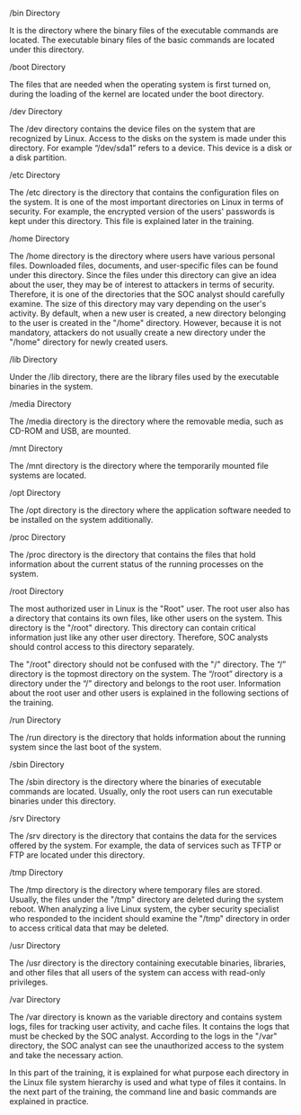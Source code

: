 
/bin Directory

It is the directory where the binary files of the executable commands are located. The executable binary files of the basic commands are located under this directory.


/boot Directory

The files that are needed when the operating system is first turned on, during the loading of the kernel are located under the boot directory.


/dev Directory

The /dev directory contains the device files on the system that are recognized by Linux. Access to the disks on the system is made under this directory. For example “/dev/sda1” refers to a device. This device is a disk or a disk partition.


/etc Directory

The /etc directory is the directory that contains the configuration files on the system. It is one of the most important directories on Linux in terms of security. For example, the encrypted version of the users' passwords is kept under this directory. This file is explained later in the training.



/home Directory

The /home directory is the directory where users have various personal files. Downloaded files, documents, and user-specific files can be found under this directory. Since the files under this directory can give an idea about the user, they may be of interest to attackers in terms of security. Therefore, it is one of the directories that the SOC analyst should carefully examine. The size of this directory may vary depending on the user's activity. By default, when a new user is created, a new directory belonging to the user is created in the "/home" directory. However, because it is not mandatory, attackers do not usually create a new directory under the "/home" directory for newly created users.


/lib Directory

Under the /lib directory, there are the library files used by the executable binaries in the system.


/media Directory

The /media directory is the directory where the removable media, such as CD-ROM and USB, are mounted.


/mnt Directory

The /mnt directory is the directory where the temporarily mounted file systems are located.


/opt Directory

The /opt directory is the directory where the application software needed to be installed on the system additionally.


/proc Directory

The /proc directory is the directory that contains the files that hold information about the current status of the running processes on the system.


/root Directory

The most authorized user in Linux is the "Root" user. The root user also has a directory that contains its own files, like other users on the system. This directory is the "/root" directory. This directory can contain critical information just like any other user directory. Therefore, SOC analysts should control access to this directory separately.

The "/root" directory should not be confused with the "/" directory. The “/” directory is the topmost directory on the system. The “/root” directory is a directory under the “/” directory and belongs to the root user. Information about the root user and other users is explained in the following sections of the training.


/run Directory

The /run directory is the directory that holds information about the running system since the last boot of the system.


/sbin Directory

The /sbin directory is the directory where the binaries of executable commands are located. Usually, only the root users can run executable binaries under this directory.


/srv Directory

The /srv directory is the directory that contains the data for the services offered by the system. For example, the data of services such as TFTP or FTP are located under this directory.


/tmp Directory

The /tmp directory is the directory where temporary files are stored. Usually, the files under the "/tmp" directory are deleted during the system reboot. When analyzing a live Linux system, the cyber security specialist who responded to the incident should examine the "/tmp" directory in order to access critical data that may be deleted.


/usr Directory

The /usr directory is the directory containing executable binaries, libraries, and other files that all users of the system can access with read-only privileges.


/var Directory

The /var directory is known as the variable directory and contains system logs, files for tracking user activity, and cache files. It contains the logs that must be checked by the SOC analyst. According to the logs in the "/var" directory, the SOC analyst can see the unauthorized access to the system and take the necessary action.

In this part of the training, it is explained for what purpose each directory in the Linux file system hierarchy is used and what type of files it contains. In the next part of the training, the command line and basic commands are explained in practice.
